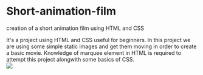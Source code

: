 # Short-animation-film
creation of a short animation film using HTML and CSS

It's a project using HTML and CSS useful for beginners. In this project we are using some simple static images and get them moving in order to create a basic movie. Knowledge of marquee element in HTML is required to attempt this project alongwith some basics of CSS.   
![](animation.gif)
